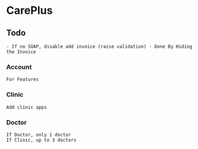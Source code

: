 # CarePlus

## Todo
    - If no SOAP, disable add invoice (raise validation) - Done By Hiding the Invoice 

### Account
    For Features

### Clinic
    Add clinic apps

### Doctor
    If Doctor, only 1 doctor
    If Clinic, up to 3 doctors